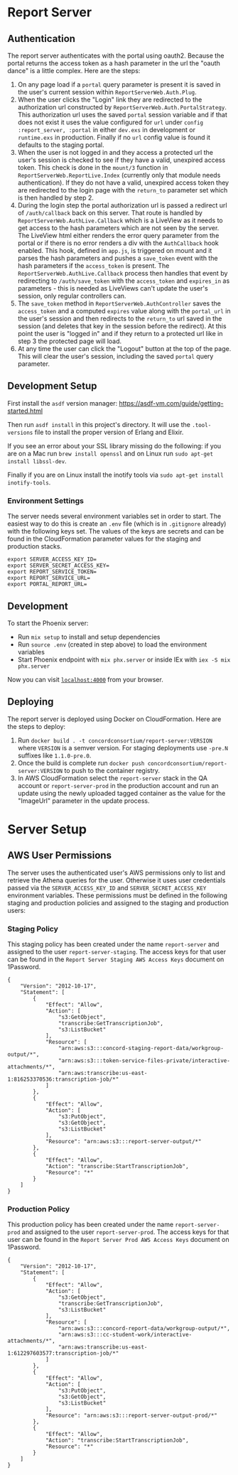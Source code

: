 # Report Server

## Authentication

The report server authenticates with the portal using oauth2.  Because the portal returns the access token as a hash parameter in the url the "oauth dance" is a little complex.  Here are the steps:

1. On any page load if a `portal` query parameter is present it is saved in the user's current session within `ReportServerWeb.Auth.Plug`.
2. When the user clicks the "Login" link they are redirected to the authorization url constructed by `ReportServerWeb.Auth.PortalStrategy`.  This authorization url uses the saved `portal` session variable and if that does not exist it uses the value configured for `url` under `config :report_server, :portal` in either `dev.exs` in development or `runtime.exs` in production.  Finally if no `url` config value is found it defaults to the staging portal.
3. When the user is not logged in and they access a protected url the user's session is checked to see if they have a valid, unexpired access token.  This check is done in the `mount/3` function in `ReportServerWeb.ReportLive.Index` (currently only that module needs authentication).  If they do not have a valid, unexpired access token they are redirected to the login page with the `return_to` parameter set which is then handled by step 2.
4. During the login step the portal authorization url is passed a redirect url of `/auth/callback` back on this server.  That route is handled by `ReportServerWeb.AuthLive.Callback` which is a LiveView as it needs to get access to the hash parameters which are not seen by the server.  The LiveView html either renders the error query parameter from the portal or if there is no error renders a div with the `AuthCallback` hook enabled.  This hook, defined in `app.js`, is triggered on mount and it parses the hash parameters and pushes a `save_token` event with the hash parameters if the `access_token` is present.  The `ReportServerWeb.AuthLive.Callback` process then handles that event by redirecting to `/auth/save_token` with the `access_token` and `expires_in` as parameters - this is needed as LiveViews can't update the user's session, only regular controllers can.
5. The `save_token` method in `ReportServerWeb.AuthController` saves the `access_token` and a computed `expires` value along with the `portal_url` in the user's session and then redirects to the `return_to` url saved in the session (and deletes that key in the session before the redirect).  At this point the user is "logged in" and if they return to a protected url like in step 3 the protected page will load.
6. At any time the user can click the "Logout" button at the top of the page.  This will clear the user's session, including the saved `portal` query parameter.


## Development Setup

First install the `asdf` version manager: https://asdf-vm.com/guide/getting-started.html

Then run `asdf install` in this project's directory.  It will use the `.tool-versions` file to install the proper version of Erlang and Elixir.

If you see an error about your SSL library missing do the following: if you are on a Mac run `brew install openssl` and on Linux run `sudo apt-get install libssl-dev`.

Finally if you are on Linux install the inotify tools via `sudo apt-get install inotify-tools`.

### Environment Settings

The server needs several environment variables set in order to start.  The easiest way to do this is create an `.env` file (which is in `.gitignore` already) with
the following keys set.  The values of the keys are secrets and can be found in the CloudFormation parameter values for the staging and production stacks.

```
export SERVER_ACCESS_KEY_ID=
export SERVER_SECRET_ACCESS_KEY=
export REPORT_SERVICE_TOKEN=
export REPORT_SERVICE_URL=
export PORTAL_REPORT_URL=
```

## Development

To start the Phoenix server:

* Run `mix setup` to install and setup dependencies
* Run `source .env` (created in step above) to load the environment variables
* Start Phoenix endpoint with `mix phx.server` or inside IEx with `iex -S mix phx.server`

Now you can visit [`localhost:4000`](http://localhost:4000) from your browser.

## Deploying

The report server is deployed using Docker on CloudFormation.  Here are the steps to deploy:

1. Run `docker build . -t concordconsortium/report-server:VERSION` where `VERSION` is a semver version.  For staging deployments use `-pre.N` suffixes like `1.1.0-pre.0`.
2. Once the build is complete run `docker push concordconsortium/report-server:VERSION` to push to the container registry.
3. In AWS CloudFormation select the `report-server` stack in the QA account or `report-server-prod` in the production account and run an update using the newly uploaded tagged container as the value for the "ImageUrl" parameter in the update process.

# Server Setup

## AWS User Permissions

The server uses the authenticated user's AWS permissions only to list and retrieve the Athena queries for the user.  Otherwise it uses user credentials passed via the `SERVER_ACCESS_KEY_ID` and `SERVER_SECRET_ACCESS_KEY` environment variables.  These permissions must be defined in the following staging and production policies and assigned to the staging and production users:

### Staging Policy

This staging policy has been created under the name `report-server` and assigned to the user `report-server-staging`.  The access keys for that user can be found in the `Report Server Staging AWS Access Keys` document on 1Password.

```
{
	"Version": "2012-10-17",
	"Statement": [
		{
			"Effect": "Allow",
			"Action": [
				"s3:GetObject",
				"transcribe:GetTranscriptionJob",
				"s3:ListBucket"
			],
			"Resource": [
				"arn:aws:s3:::concord-staging-report-data/workgroup-output/*",
				"arn:aws:s3:::token-service-files-private/interactive-attachments/*",
				"arn:aws:transcribe:us-east-1:816253370536:transcription-job/*"
			]
		},
		{
			"Effect": "Allow",
			"Action": [
				"s3:PutObject",
				"s3:GetObject",
				"s3:ListBucket"
			],
			"Resource": "arn:aws:s3:::report-server-output/*"
		},
		{
			"Effect": "Allow",
			"Action": "transcribe:StartTranscriptionJob",
			"Resource": "*"
		}
	]
}
```

### Production Policy

This production policy has been created under the name `report-server-prod` and assigned to the user `report-server-prod`.  The access keys for that user can be found in the `Report Server Prod AWS Access Keys` document on 1Password.

```
{
	"Version": "2012-10-17",
	"Statement": [
		{
			"Effect": "Allow",
			"Action": [
				"s3:GetObject",
				"transcribe:GetTranscriptionJob",
				"s3:ListBucket"
			],
			"Resource": [
				"arn:aws:s3:::concord-report-data/workgroup-output/*",
				"arn:aws:s3:::cc-student-work/interactive-attachments/*",
				"arn:aws:transcribe:us-east-1:612297603577:transcription-job/*"
			]
		},
		{
			"Effect": "Allow",
			"Action": [
				"s3:PutObject",
				"s3:GetObject",
				"s3:ListBucket"
			],
			"Resource": "arn:aws:s3:::report-server-output-prod/*"
		},
		{
			"Effect": "Allow",
			"Action": "transcribe:StartTranscriptionJob",
			"Resource": "*"
		}
	]
}
```

